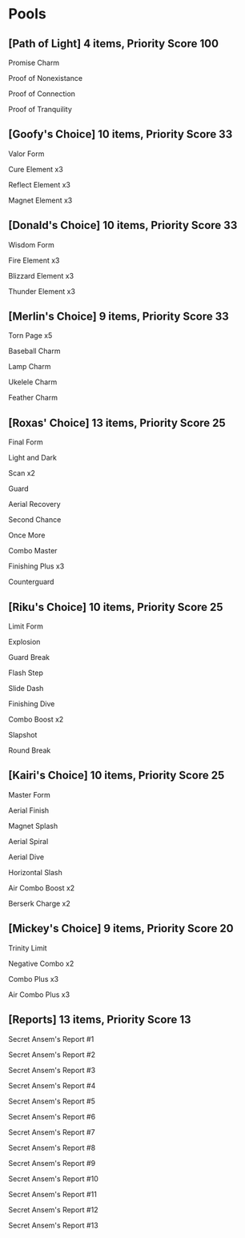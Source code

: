 # Pools

## [Path of Light] 4 items, Priority Score 100
Promise Charm

Proof of Nonexistance

Proof of Connection

Proof of Tranquility


## [Goofy's Choice] 10 items, Priority Score 33
Valor Form

Cure Element x3

Reflect Element x3

Magnet Element x3

## [Donald's Choice] 10 items, Priority Score 33
Wisdom Form

Fire Element x3

Blizzard Element x3

Thunder Element x3


## [Merlin's Choice] 9 items, Priority Score 33
Torn Page x5

Baseball Charm

Lamp Charm

Ukelele Charm

Feather Charm


## [Roxas' Choice] 13 items, Priority Score 25
Final Form

Light and Dark

Scan x2

Guard

Aerial Recovery

Second Chance

Once More

Combo Master

Finishing Plus x3

Counterguard


## [Riku's Choice] 10 items, Priority Score 25
Limit Form

Explosion

Guard Break

Flash Step

Slide Dash

Finishing Dive

Combo Boost x2

Slapshot

Round Break


## [Kairi's Choice] 10 items, Priority Score 25
Master Form

Aerial Finish

Magnet Splash

Aerial Spiral

Aerial Dive

Horizontal Slash

Air Combo Boost x2

Berserk Charge x2

## [Mickey's Choice] 9 items, Priority Score 20
Trinity Limit

Negative Combo x2

Combo Plus x3

Air Combo Plus x3

## [Reports] 13 items, Priority Score 13
Secret Ansem's Report #1

Secret Ansem's Report #2

Secret Ansem's Report #3

Secret Ansem's Report #4

Secret Ansem's Report #5

Secret Ansem's Report #6

Secret Ansem's Report #7

Secret Ansem's Report #8

Secret Ansem's Report #9

Secret Ansem's Report #10

Secret Ansem's Report #11

Secret Ansem's Report #12

Secret Ansem's Report #13
